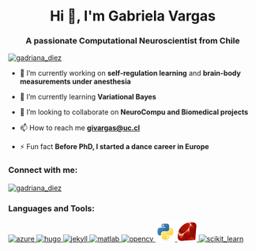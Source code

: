 <h1 align="center">Hi 👋, I'm Gabriela Vargas</h1>
<h3 align="center">A passionate Computational Neuroscientist from Chile</h3>

<p align="left"> <a href="https://twitter.com/gadriana_diez" target="blank"><img src="https://img.shields.io/twitter/follow/gadriana_diez?logo=twitter&style=for-the-badge" alt="gadriana_diez" /></a> </p>

- 🔭 I’m currently working on **self-regulation learning** and **brain-body measurements under anesthesia**

- 🌱 I’m currently learning **Variational Bayes**

- 👯 I’m looking to collaborate on **NeuroCompu and Biomedical projects**

- 📫 How to reach me **givargas@uc.cl**

- ⚡ Fun fact **Before PhD, I started a dance career in Europe**

<h3 align="left">Connect with me:</h3>
<p align="left">
<a href="https://twitter.com/gadriana_diez" target="blank"><img align="center" src="https://raw.githubusercontent.com/rahuldkjain/github-profile-readme-generator/neutral-icons/src/images/icons/Social/twitter.svg" alt="gadriana_diez" height="30" width="40" /></a>
</p>

<h3 align="left">Languages and Tools:</h3>
<p align="left"> <a href="https://azure.microsoft.com/en-in/" target="_blank"> <img src="https://www.vectorlogo.zone/logos/microsoft_azure/microsoft_azure-icon.svg" alt="azure" width="40" height="40"/> </a> <a href="https://gohugo.io/" target="_blank"> <img src="https://api.iconify.design/logos-hugo.svg" alt="hugo" width="40" height="40"/> </a> <a href="https://jekyllrb.com/" target="_blank"> <img src="https://www.vectorlogo.zone/logos/jekyllrb/jekyllrb-icon.svg" alt="jekyll" width="40" height="40"/> </a> <a href="https://www.mathworks.com/" target="_blank"> <img src="https://raw.githubusercontent.com/simple-icons/simple-icons/master/icons/mathworks.svg" alt="matlab" width="40" height="40"/> </a> <a href="https://opencv.org/" target="_blank"> <img src="https://www.vectorlogo.zone/logos/opencv/opencv-icon.svg" alt="opencv" width="40" height="40"/> </a> <a href="https://www.python.org" target="_blank"> <img src="https://raw.githubusercontent.com/devicons/devicon/master/icons/python/python-original.svg" alt="python" width="40" height="40"/> </a> <a href="https://www.ruby-lang.org/en/" target="_blank"> <img src="https://raw.githubusercontent.com/devicons/devicon/master/icons/ruby/ruby-original.svg" alt="ruby" width="40" height="40"/> </a> <a href="https://scikit-learn.org/" target="_blank"> <img src="https://upload.wikimedia.org/wikipedia/commons/0/05/Scikit_learn_logo_small.svg" alt="scikit_learn" width="40" height="40"/> </a> </p>
